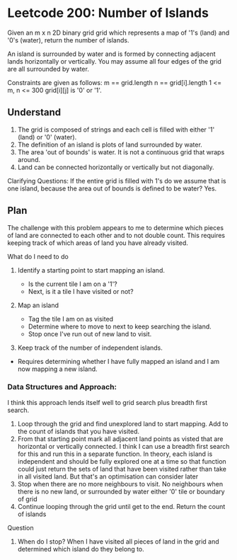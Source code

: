# Leetcode 200: Number of Islands
Given an m x n 2D binary grid grid which represents a map of '1's (land) and '0's (water), return the number of islands.

An island is surrounded by water and is formed by connecting adjacent lands horizontally or vertically. 
You may assume all four edges of the grid are all surrounded by water.

Constraints are given as follows:
m == grid.length
n == grid[i].length
1 <= m, n <= 300
grid[i][j] is '0' or '1'.


## Understand

1. The grid is composed of strings and each cell is filled with either '1' (land) or '0' (water).
2. The definition of an island is plots of land surrounded by water. 
3. The area 'out of bounds' is water. It is not a continuous grid that wraps around.
4. Land can be connected horizontally or vertically but not diagonally.

Clarifying Questions: 
If the entire grid is filled with 1's do we assume that is one island, because the area out of bounds is defined to be water? Yes.

## Plan
The challenge with this problem appears to me to determine which pieces of land are connected to each other and to not double count. This requires keeping track of which areas of land you have already visited. 

What do I need to do
1. Identify a starting point to start mapping an island. 
    - Is the current tile I am on a '1'? 
    - Next, is it a tile I have visited or not?
2. Map an island
    - Tag the tile I am on as visited 
    - Determine where to move to next to keep searching the island.
    - Stop once I've run out of new land to visit.

3. Keep track of the number of independent islands.
- Requires determining whether I have fully mapped an island and I am now mapping a new island.

### Data Structures and Approach:
I think this approach lends itself well to grid search plus breadth first search. 
1. Loop through the grid and find unexplored land to start mapping. Add to the count of islands that you have visited.
2. From that starting point mark all adjacent land points as visted that are horizontal or vertically connected. I think I can use a breadth first search for this and run this in a separate function. In theory, each island is independent and should be fully explored one at a time so that function could just return the sets of land that have been visited rather than take in all visited land. But that's an optimisation can consider later
3. Stop when there are no more neighbours to visit. No neighbours when there is no new land, or surrounded by water either '0' tile or boundary of grid
4. Continue looping through the grid until get to the end. Return the count of islands

Question
1. When do I stop? When I have visited all pieces of land in the grid and determined which island do they belong to.
